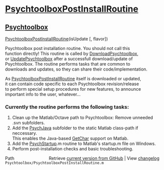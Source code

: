 # [PsychtoolboxPostInstallRoutine](PsychtoolboxPostInstallRoutine)
## [Psychtoolbox](Psychtoolbox)

[PsychtoolboxPostInstallRoutine](PsychtoolboxPostInstallRoutine)(isUpdate [, flavor])  
  
Psychtoolbox post installation routine. You should not call this  
function directly! This routine is called by [DownloadPsychtoolbox](DownloadPsychtoolbox),  
or [UpdatePsychtoolbox](UpdatePsychtoolbox) after a successfull download/update of  
Psychtoolbox. The routine performs tasks that are common to  
downloads and updates, so they can share their code/implementation.  
  
As [PsychtoolboxPostInstallRoutine](PsychtoolboxPostInstallRoutine) itself is downloaded or updated,  
it can contain code specific to each Psychtoolbox revision/release  
to perform special setup procedures for new features, to announce  
important info to the user, whatever...  
  
### Currently the routine performs the following tasks:  
  
1. Clean up the Matlab/Octave path to Psychtoolbox: Remove unneeded .svn subfolders.  
2. Add the [PsychJava](PsychJava) subfolder to the static Matlab class-path if neccessary.  
   This enables the Java-based [GetChar](GetChar) support on Matlab.  
3. Add the [PsychStartup](PsychStartup).m routine to Matlab's startup.m file on Windows.  
4. Perform post-installation checks and basic troubleshooting.  




<div class="code_header" style="text-align:right;">
  <span style="float:left;">Path&nbsp;&nbsp;</span> <span class="counter">Retrieve <a href=
  "https://raw.github.com/Psychtoolbox-3/Psychtoolbox-3/beta/Psychtoolbox/PsychtoolboxPostInstallRoutine.m">current version from GitHub</a> | View <a href=
  "https://github.com/Psychtoolbox-3/Psychtoolbox-3/commits/beta/Psychtoolbox/PsychtoolboxPostInstallRoutine.m">changelog</a></span>
</div>
<div class="code">
  <code>Psychtoolbox/PsychtoolboxPostInstallRoutine.m</code>
</div>

